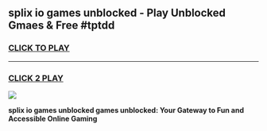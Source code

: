
## splix io games unblocked - Play Unblocked Gmaes & Free #tptdd
<h3>
<a href="https://premium.freeplayer.one?title=splix_io_games_unblocked&ref=01M">CLICK TO PLAY</a></h3>
<hr>

<h3>
<a href="https://premium.freeplayer.one?title=splix_io_games_unblocked&ref=01M">CLICK 2 PLAY</a>
  
</h3>

<a href="https://premium.freeplayer.one?title=splix_io_games_unblocked&ref=01M"><img src="https://clearcache.store/games.png"></a>


**splix io games unblocked games unblocked: Your Gateway to Fun and Accessible Online Gaming**
